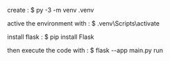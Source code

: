 create :
$ py -3 -m venv .venv

active the environment with :
$ .venv\Scripts\activate

install flask :
$ pip install Flask

then execute the code with :
$ flask --app main.py run